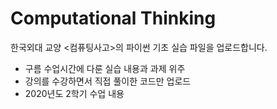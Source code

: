 # Computational Thinking

한국외대 교양 <컴퓨팅사고>의 파이썬 기초 실습 파일을 업로드합니다.

- 구름 수업시간에 다룬 실습 내용과 과제 위주
- 강의를 수강하면서 직접 풀이한 코드만 업로드
- 2020년도 2학기 수업 내용

